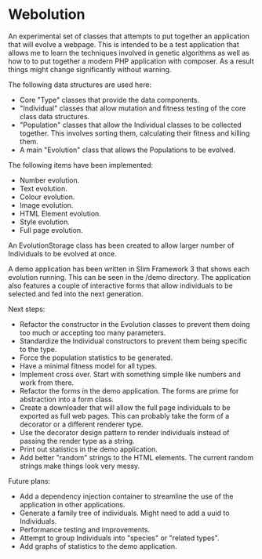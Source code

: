 Webolution
==========

An experimental set of classes that attempts to put together an application that will evolve a webpage. This is intended
to be a test application that allows me to learn the techniques involved in genetic algorithms as well as how to to
put together a modern PHP application with composer. As a result things might change significantly without warning.


The following data structures are used here:

- Core "Type" classes that provide the data components.
- "Individual" classes that allow mutation and fitness testing of the core class data structures.
- "Population" classes that allow the Individual classes to be collected together. This involves sorting them, calculating their fitness and killing them. 
- A main "Evolution" class that allows the Populations to be evolved.


The following items have been implemented:
- Number evolution.
- Text evolution.
- Colour evolution.
- Image evolution.
- HTML Element evolution.
- Style evolution.
- Full page evolution.

An EvolutionStorage class has been created to allow larger number of Individuals to be evolved at once.

A demo application has been written in Slim Framework 3 that shows each evolution running. This can be seen in the /demo directory. The application also features a couple of interactive forms that allow individuals to be selected and fed into the next generation.

Next steps:
- Refactor the constructor in the Evolution classes to prevent them doing too much or accepting too many parameters.
- Standardize the Individual constructors to prevent them being specific to the type.
- Force the population statistics to be generated.
- Have a minimal fitness model for all types.
- Implement cross over. Start with something simple like numbers and work from there.
- Refactor the forms in the demo application. The forms are prime for abstraction into a form class.
- Create a downloader that will allow the full page individuals to be exported as full web pages. This can probably take the form of a decorator or a different renderer type.
- Use the decorator design pattern to render individuals instead of passing the render type as a string.
- Print out statistics in the demo application.
- Add better "random" strings to the HTML elements. The current random strings make things look very messy.

Future plans:
- Add a dependency injection container to streamline the use of the application in other applications.
- Generate a family tree of individuals. Might need to add a uuid to Individuals.
- Performance testing and improvements.
- Attempt to group Individuals into "species" or "related types".
- Add graphs of statistics to the demo application.